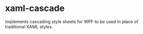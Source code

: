 # xaml-cascade
Implements cascading style sheets for WPF to be used in place of traditional XAML styles.
